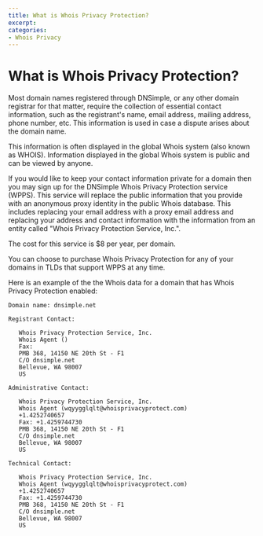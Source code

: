 ```yaml
---
title: What is Whois Privacy Protection?
excerpt: 
categories:
- Whois Privacy
---
```


# What is Whois Privacy Protection?

Most domain names registered through DNSimple, or any other domain registrar for that matter, require the collection of essential contact information, such as the registrant's name, email address, mailing address, phone number, etc. This information is used in case a dispute arises about the domain name.

This information is often displayed in the global Whois system (also known as WHOIS). Information displayed in the global Whois system is public and can be viewed by anyone.

If you would like to keep your contact information private for a domain then you may sign up for the DNSimple Whois Privacy Protection service (WPPS). This service will replace the public information that you provide with an anonymous proxy identity in the public Whois database. This includes replacing your email address with a proxy email address and replacing your address and contact information with the information from an entity called "Whois Privacy Protection Service, Inc.".

The cost for this service is $8 per year, per domain.

You can choose to purchase Whois Privacy Protection for any of your domains in TLDs that support WPPS at any time.

Here is an example of the the Whois data for a domain that has Whois Privacy Protection enabled:


```
Domain name: dnsimple.net

Registrant Contact:

   Whois Privacy Protection Service, Inc.
   Whois Agent ()
   Fax:
   PMB 368, 14150 NE 20th St - F1
   C/O dnsimple.net
   Bellevue, WA 98007
   US

Administrative Contact:

   Whois Privacy Protection Service, Inc.
   Whois Agent (wqyygglqlt@whoisprivacyprotect.com)
   +1.4252740657
   Fax: +1.4259744730
   PMB 368, 14150 NE 20th St - F1
   C/O dnsimple.net
   Bellevue, WA 98007
   US

Technical Contact:

   Whois Privacy Protection Service, Inc.
   Whois Agent (wqyygglqlt@whoisprivacyprotect.com)
   +1.4252740657
   Fax: +1.4259744730
   PMB 368, 14150 NE 20th St - F1
   C/O dnsimple.net
   Bellevue, WA 98007
   US
```
